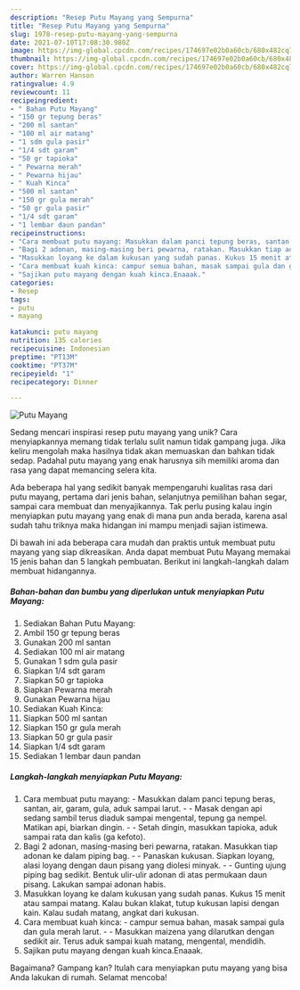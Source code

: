 ```yaml
---
description: "Resep Putu Mayang yang Sempurna"
title: "Resep Putu Mayang yang Sempurna"
slug: 1978-resep-putu-mayang-yang-sempurna
date: 2021-07-10T17:08:30.980Z
image: https://img-global.cpcdn.com/recipes/174697e02b0a60cb/680x482cq70/putu-mayang-foto-resep-utama.jpg
thumbnail: https://img-global.cpcdn.com/recipes/174697e02b0a60cb/680x482cq70/putu-mayang-foto-resep-utama.jpg
cover: https://img-global.cpcdn.com/recipes/174697e02b0a60cb/680x482cq70/putu-mayang-foto-resep-utama.jpg
author: Warren Hanson
ratingvalue: 4.9
reviewcount: 11
recipeingredient:
- " Bahan Putu Mayang"
- "150 gr tepung beras"
- "200 ml santan"
- "100 ml air matang"
- "1 sdm gula pasir"
- "1/4 sdt garam"
- "50 gr tapioka"
- " Pewarna merah"
- " Pewarna hijau"
- " Kuah Kinca"
- "500 ml santan"
- "150 gr gula merah"
- "50 gr gula pasir"
- "1/4 sdt garam"
- "1 lembar daun pandan"
recipeinstructions:
- "Cara membuat putu mayang: Masukkan dalam panci tepung beras, santan, air, garam, gula, aduk sampai larut.   Masak dengan api sedang sambil terus diaduk sampai mengental, tepung ga nempel. Matikan api, biarkan dingin.  Setah dingin, masukkan tapioka, aduk sampai rata dan kalis (ga kefoto)."
- "Bagi 2 adonan, masing-masing beri pewarna, ratakan. Masukkan tiap adonan ke dalam piping bag.   Panaskan kukusan. Siapkan loyang, alasi loyang dengan daun pisang yang diolesi minyak.  Gunting ujung piping bag sedikit. Bentuk ulir-ulir adonan di atas permukaan daun pisang. Lakukan sampai adonan habis."
- "Masukkan loyang ke dalam kukusan yang sudah panas. Kukus 15 menit atau sampai matang. Kalau bukan klakat, tutup kukusan lapisi dengan kain. Kalau sudah matang, angkat dari kukusan."
- "Cara membuat kuah kinca: campur semua bahan, masak sampai gula dan gula merah larut.  Masukkan maizena yang dilarutkan dengan sedikit air. Terus aduk sampai kuah matang, mengental, mendidih."
- "Sajikan putu mayang dengan kuah kinca.Enaaak."
categories:
- Resep
tags:
- putu
- mayang

katakunci: putu mayang 
nutrition: 135 calories
recipecuisine: Indonesian
preptime: "PT13M"
cooktime: "PT37M"
recipeyield: "1"
recipecategory: Dinner

---
```



![Putu Mayang](https://img-global.cpcdn.com/recipes/174697e02b0a60cb/680x482cq70/putu-mayang-foto-resep-utama.jpg)

Sedang mencari inspirasi resep putu mayang yang unik? Cara menyiapkannya memang tidak terlalu sulit namun tidak gampang juga. Jika keliru mengolah maka hasilnya tidak akan memuaskan dan bahkan tidak sedap. Padahal putu mayang yang enak harusnya sih memiliki aroma dan rasa yang dapat memancing selera kita.

Ada beberapa hal yang sedikit banyak mempengaruhi kualitas rasa dari putu mayang, pertama dari jenis bahan, selanjutnya pemilihan bahan segar, sampai cara membuat dan menyajikannya. Tak perlu pusing kalau ingin menyiapkan putu mayang yang enak di mana pun anda berada, karena asal sudah tahu triknya maka hidangan ini mampu menjadi sajian istimewa.




Di bawah ini ada beberapa cara mudah dan praktis untuk membuat putu mayang yang siap dikreasikan. Anda dapat membuat Putu Mayang memakai 15 jenis bahan dan 5 langkah pembuatan. Berikut ini langkah-langkah dalam membuat hidangannya.

<!--inarticleads1-->

##### Bahan-bahan dan bumbu yang diperlukan untuk menyiapkan Putu Mayang:

1. Sediakan  Bahan Putu Mayang:
1. Ambil 150 gr tepung beras
1. Gunakan 200 ml santan
1. Sediakan 100 ml air matang
1. Gunakan 1 sdm gula pasir
1. Siapkan 1/4 sdt garam
1. Siapkan 50 gr tapioka
1. Siapkan  Pewarna merah
1. Gunakan  Pewarna hijau
1. Sediakan  Kuah Kinca:
1. Siapkan 500 ml santan
1. Siapkan 150 gr gula merah
1. Siapkan 50 gr gula pasir
1. Siapkan 1/4 sdt garam
1. Sediakan 1 lembar daun pandan




<!--inarticleads2-->

##### Langkah-langkah menyiapkan Putu Mayang:

1. Cara membuat putu mayang: - Masukkan dalam panci tepung beras, santan, air, garam, gula, aduk sampai larut.  -  - Masak dengan api sedang sambil terus diaduk sampai mengental, tepung ga nempel. Matikan api, biarkan dingin. -  - Setah dingin, masukkan tapioka, aduk sampai rata dan kalis (ga kefoto).
1. Bagi 2 adonan, masing-masing beri pewarna, ratakan. Masukkan tiap adonan ke dalam piping bag.  -  - Panaskan kukusan. Siapkan loyang, alasi loyang dengan daun pisang yang diolesi minyak. -  - Gunting ujung piping bag sedikit. Bentuk ulir-ulir adonan di atas permukaan daun pisang. Lakukan sampai adonan habis.
1. Masukkan loyang ke dalam kukusan yang sudah panas. Kukus 15 menit atau sampai matang. Kalau bukan klakat, tutup kukusan lapisi dengan kain. Kalau sudah matang, angkat dari kukusan.
1. Cara membuat kuah kinca: - campur semua bahan, masak sampai gula dan gula merah larut. -  - Masukkan maizena yang dilarutkan dengan sedikit air. Terus aduk sampai kuah matang, mengental, mendidih.
1. Sajikan putu mayang dengan kuah kinca.Enaaak.




Bagaimana? Gampang kan? Itulah cara menyiapkan putu mayang yang bisa Anda lakukan di rumah. Selamat mencoba!
